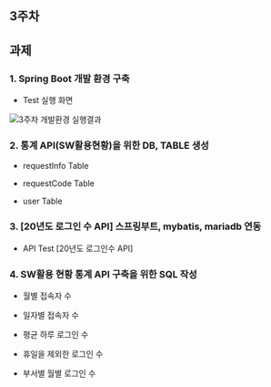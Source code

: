 ## 3주차
## 과제
### 1. Spring Boot 개발 환경 구축

- Test 실행 화면

![3주차 개발환경 실행결과](https://github.com/jh990714/Comento_Bootcamp/assets/144774186/fb13db5b-ce70-49d3-9723-bb16c450e5d5)

  
### 2. 통계 API(SW활용현황)을 위한 DB, TABLE 생성 
- requestInfo Table

- requestCode Table

- user Table

### 3. [20년도 로그인 수 API] 스프링부트, mybatis, mariadb 연동
- API Test [20년도 로그인수 API]


### 4. SW활용 현황 통계 API 구축을 위한 SQL 작성
- 월별 접속자 수

- 일자별 접속자 수

- 평균 하루 로그인 수

- 휴일을 제외한 로그인 수

- 부서별 월별 로그인 수
